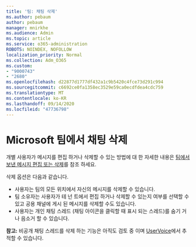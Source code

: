 ```yaml
---
title: '팀: 채팅 삭제'
ms.author: pebaum
author: pebaum
manager: mnirkhe
ms.audience: Admin
ms.topic: article
ms.service: o365-administration
ROBOTS: NOINDEX, NOFOLLOW
localization_priority: Normal
ms.collection: Adm_O365
ms.custom:
- "9000743"
- "2680"
ms.openlocfilehash: d22877d1777df432a1c9b5420c4fce73d291c994
ms.sourcegitcommit: c6692ce0fa1358ec3529e59ca0ecdfdea4cdc759
ms.translationtype: MT
ms.contentlocale: ko-KR
ms.lasthandoff: 09/14/2020
ms.locfileid: "47736798"
---
```

# <a name="delete-a-chat-in-microsoft-teams"></a>Microsoft 팀에서 채팅 삭제

개별 사용자가 메시지를 편집 하거나 삭제할 수 있는 방법에 대 한 자세한 내용은 [팀에서 보낸 메시지 편집 또는 삭제](https://support.office.com/article/5f1fe604-a900-4a07-b8b7-8cf70ed6b263)를 참조 하세요. 

삭제 옵션은 다음과 같습니다.

- 사용자는 팀의 모든 위치에서 자신의 메시지를 삭제할 수 있습니다.
- 팀 소유자는 사용자가 테 넌 트에서 편집 하거나 삭제할 수 있는지 여부를 선택할 수 있고 공용 채널에 게시 된 메시지를 삭제할 수도 있습니다.
- 사용자는 개인 채팅 스레드 (채팅 아이콘을 클릭할 때 표시 되는 스레드)를 숨기 거 나 음소거 할 수 있습니다.

**참고:** 비공개 채팅 스레드를 삭제 하는 기능은 아직도 검토 중 이며 [UserVoice](https://microsoftteams.uservoice.com/forums/555103-public/suggestions/33535006-delete-private-chat-threads)에서 추적할 수 있습니다. 